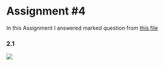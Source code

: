 # Assignment #4
In this Assignment I answered marked question from [this file](https://github.com/MeysamAgah/Graph-Machine-Learning-SBU-4012/blob/main/Assignments%20and%20Homeworks/Assignment%234/CS224W_Winter2223_HW1.pdf)
### 2.1
![](images/2.1.png?raw=true)

